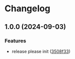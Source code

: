 # Changelog

## 1.0.0 (2024-09-03)


### Features

* release please init ([3508f33](https://github.com/ThorViasol/automation-next/commit/3508f338578b58c9436c5e1cb0139f0480eee4f3))
